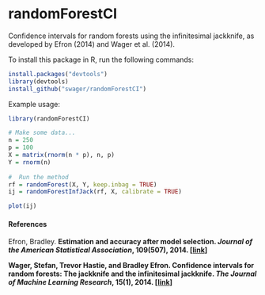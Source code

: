 # randomForestCI

Confidence intervals for random forests using the infinitesimal jackknife, as developed by Efron (2014) and Wager et al. (2014).

To install this package in R, run the following commands:

```R
install.packages("devtools")
library(devtools) 
install_github("swager/randomForestCI")
```

Example usage:

```R
library(randomForestCI)

# Make some data...
n = 250
p = 100
X = matrix(rnorm(n * p), n, p)
Y = rnorm(n)
  
#  Run the method
rf = randomForest(X, Y, keep.inbag = TRUE)
ij = randomForestInfJack(rf, X, calibrate = TRUE)

plot(ij)
```

#### References
Efron, Bradley. <b>Estimation and accuracy after model selection.<b> <i>Journal of the American Statistical Association</i>, 109(507), 2014. [<a href="http://statweb.stanford.edu/~ckirby/brad/papers/2013ModelSelection.pdf">link</a>]

Wager, Stefan, Trevor Hastie, and Bradley Efron. <b>Confidence intervals for random forests: The jackknife and the infinitesimal jackknife.</b> <i>The Journal of Machine Learning Research</i>, 15(1), 2014. [<a href="http://jmlr.csail.mit.edu/papers/volume15/wager14a/wager14a.pdf">link</a>]
